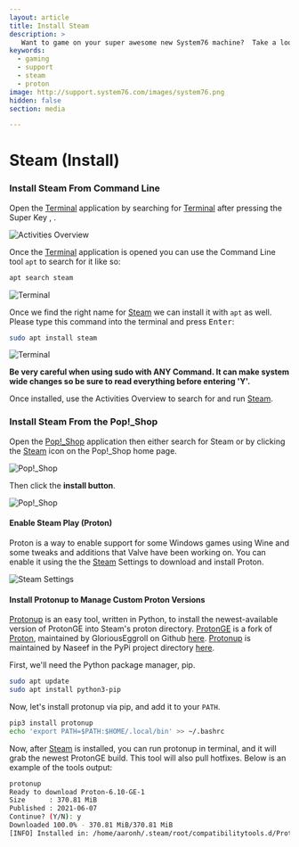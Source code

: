 ```yaml
---
layout: article
title: Install Steam 
description: >
   Want to game on your super awesome new System76 machine?  Take a look at these instructions to install Steam, a marketplace for hundreds of Linux games.
keywords:
  - gaming
  - support
  - steam
  - proton
image: http://support.system76.com/images/system76.png
hidden: false
section: media

---
```


# Steam (Install)

### Install Steam From Command Line

Open the <u>Terminal</u> application by searching for <u>Terminal</u> after pressing the Super Key <kbd><font-awesome-icon :icon="['fab', 'ubuntu']"></font-awesome-icon></kbd>, <kbd><font-awesome-icon :icon="['fab', 'pop-os']"></font-awesome-icon></kbd>.

![Activities Overview](/images/steam/search.png)

Once the <u>Terminal</u> application is opened you can use the Command Line tool `apt` to search for it like so:

```bash
apt search steam
```

![Terminal](/images/steam/steam1.png)

Once we find the right name for <u>Steam</u> we can install it with `apt` as well. Please type this command into the terminal and press <kbd>Enter</kbd>:

```bash
sudo apt install steam
```

![Terminal](/images/steam/steam2.png)

**Be very careful when using sudo with ANY Command. It can make system wide changes so be sure to read everything before entering 'Y'.**

Once installed, use the Activities Overview to search for and run <u>Steam</u>.

### Install Steam From the Pop!_Shop

Open the <u>Pop!_Shop</u> application then either search for Steam or by clicking the <u>Steam</u> icon on the Pop!_Shop home page. 

![Pop!_Shop](/images/steam/pop_shop1.png)

Then click the **install button**.

![Pop!_Shop](/images/steam/pop_shop2.png)

#### Enable Steam Play (Proton)

Proton is a way to enable support for some Windows games using Wine and some tweaks and additions that Valve have been working on. You can enable it using the the <u>Steam</u> Settings to download and install Proton.

![Steam Settings](/images/steam/enable-steam-play_proton.png)

#### Install Protonup to Manage Custom Proton Versions
<u>Protonup</u> is an easy tool, written in Python, to install the newest-available version of ProtonGE into Steam's proton directory. <u>ProtonGE</u> is a fork of <u>Proton</u>, maintained by GloriousEggroll on Github [here](https://github.com/GloriousEggroll/proton-ge-custom). <u>Protonup</u> is maintained by Naseef in the PyPi project directory [here](https://pypi.org/project/protonup/).

First, we'll need the Python package manager, pip.

```bash
sudo apt update
sudo apt install python3-pip
```

Now, let's install protonup via pip, and add it to your `PATH`.

```bash
pip3 install protonup
echo 'export PATH=$PATH:$HOME/.local/bin' >> ~/.bashrc
```

Now, after <u>Steam</u> is installed, you can run protonup in terminal, and it will grab the newest ProtonGE build. This tool will also pull hotfixes. Below is an example of the tools output:

```bash
protonup
Ready to download Proton-6.10-GE-1 
Size      : 370.81 MiB 
Published : 2021-06-07
Continue? (Y/N): y
Downloaded 100.0% - 370.81 MiB/370.81 MiB
[INFO] Installed in: /home/aaronh/.steam/root/compatibilitytools.d/Proton-6.10-GE-1
```
